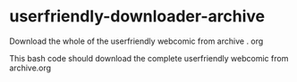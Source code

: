 # userfriendly-downloader-archive
Download the whole of the userfriendly webcomic from archive . org

This bash code should download the complete userfriendly webcomic from archive.org
